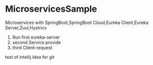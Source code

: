 # MicroservicesSample
Microservices with SpringBoot,SpringBoot Cloud,Eureka Client,Eureka Server,Zuul,Hystrics


1) Run first eureka-server
2) second Service provide
3) third Client-request

test of intellij Idea for git